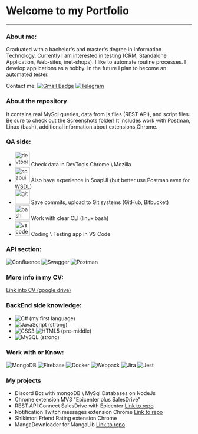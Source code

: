 # Welcome to my Portfolio
---
### About me:

Graduated with a bachelor's and master's degree in Information Technology. Currently I am interested in testing (CRM, Standalone Application, Web-sites, inet-shops). I like to automate routine processes. I develop applications as a hobby. In the future I plan to become an automated tester.

Contact me: [![Gmail Badge](https://img.shields.io/badge/-Gmail-red?style=flat&logo=Gmail&logoColor=white)](mailto:zerocd6@gmail.com) [![Telegram](https://img.shields.io/badge/Telegram-2CA5E0?style=flat-squeare&logo=telegram&logoColor=white)](https://t.me/Zerotenmerth)

### About the repository
It contains real MySql queries, data from js files (REST API), and script files. Be sure to check out the Screenshots folder! It includes work with Postman, Linux (bash), additional information about extensions Chrome.

### QA side:
- <img src="https://d33wubrfki0l68.cloudfront.net/38b5c953a4667366685d55db55d057c86db1fc54/a0fdc/static/acae6b24d940347661ca901ea07f47c1/chrome-dev-logo-icon.png" title="devtools" alt="devtools" width="40" height="40"/> Check data in DevTools Chrome \ Mozilla
- <img src="https://static0.smartbear.co/smartbearbrand/media/images/home/soapui-icon.svg" title="soapui" alt="soapui" width="40" height="40"/> Also have experience in SoapUI (but better use Postman even for WSDL)
- <img src="https://cdn.jsdelivr.net/gh/devicons/devicon/icons/git/git-original.svg" title="git" alt="git" width="40" height="40"/> Save commits, upload to Git systems (GitHub, Bitbucket)
- <img src="https://upload.wikimedia.org/wikipedia/commons/thumb/4/4b/Bash_Logo_Colored.svg/1024px-Bash_Logo_Colored.svg.png?20180723054350" title="bash" alt="bash" width="40" height="40"/> Work with clear CLI (linux bash)
- <img src="https://cdn.jsdelivr.net/gh/devicons/devicon/icons/vscode/vscode-original.svg" title="vscode" alt="vscode" width="40" height="40"/> Coding \ Testing app in VS Code

### API section:
![Confluence](https://img.shields.io/badge/confluence-%23172BF4.svg?style=for-the-badge&logo=confluence&logoColor=white)
![Swagger](https://img.shields.io/badge/-Swagger-%23Clojure?style=for-the-badge&logo=swagger&logoColor=white)
![Postman](https://img.shields.io/badge/Postman-FF6C37?style=for-the-badge&logo=postman&logoColor=white)

### More info in my CV:
[Link into CV (google drive)](https://docs.google.com/document/d/1gWzrDO250Z5HTY4ZJWzJXHGJj7kMPYAQ/edit?usp=drive_link&ouid=118411061735689492258&rtpof=true&sd=true)

### BackEnd side knowledge:
- ![C#](https://img.shields.io/badge/c%23-%23239120.svg?style=for-the-badge&logo=csharp&logoColor=white) (my first language)
- ![JavaScript](https://img.shields.io/badge/javascript-%23323330.svg?style=for-the-badge&logo=javascript&logoColor=%23F7DF1E) (strong)
- ![CSS3](https://img.shields.io/badge/css3-%231572B6.svg?style=for-the-badge&logo=css3&logoColor=white)
![HTML5](https://img.shields.io/badge/html5-%23E34F26.svg?style=for-the-badge&logo=html5&logoColor=white) (pre-middle)
- ![MySQL](https://img.shields.io/badge/mysql-%2300f.svg?style=for-the-badge&logo=mysql&logoColor=white) (strong)

### Work with or Know:
![MongoDB](https://img.shields.io/badge/MongoDB-%234ea94b.svg?style=for-the-badge&logo=mongodb&logoColor=white)
![Firebase](https://img.shields.io/badge/firebase-%23039BE5.svg?style=for-the-badge&logo=firebase)
![Docker](https://img.shields.io/badge/docker-%230db7ed.svg?style=for-the-badge&logo=docker&logoColor=white)
![Webpack](https://img.shields.io/badge/webpack-%238DD6F9.svg?style=for-the-badge&logo=webpack&logoColor=black)
![Jira](https://img.shields.io/badge/jira-%230A0FFF.svg?style=for-the-badge&logo=jira&logoColor=white)
![Jest](https://img.shields.io/badge/-jest-%23C21325?style=for-the-badge&logo=jest&logoColor=white)

### My projects
- Discord Bot with mongoDB \ MySql Databases on NodeJs
- Chrome extension MV3 "Epicenter plus SalesDrive"
- REST API Connect SalesDrive with Epicenter [Link to repo](https://github.com/Zerotenmerth/Connect_Epicenter-SalesDrive)
- Notification Twitch messages extension Chrome [Link to repo](https://github.com/Zerotenmerth/twitch-noti)
- Shikimori Friend Rating extension Chrome
- MangaDownloader for MangaLib [Link to repo](https://github.com/Zerotenmerth/mangaDW-full-ver)

